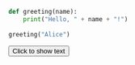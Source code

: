 ```python
def greeting(name):
    print("Hello, " + name + "!")
    
greeting("Alice")
```



<button onclick="document.getElementById('hidden-text').style.display='block'">Click to show text</button>

<div id="hidden-text" style="display:none">
This text will appear after clicking the button.
</div>
